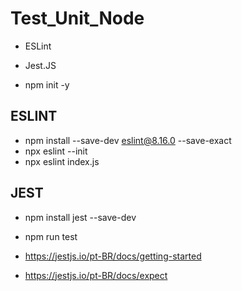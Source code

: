 # Test_Unit_Node

- ESLint
- Jest.JS

- npm init -y

## ESLINT
- npm install --save-dev eslint@8.16.0 --save-exact
- npx eslint --init
- npx eslint index.js

## JEST
- npm install jest --save-dev
- npm run test

- https://jestjs.io/pt-BR/docs/getting-started
- https://jestjs.io/pt-BR/docs/expect